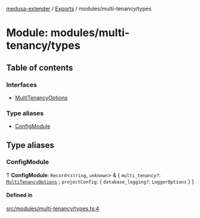 [medusa-extender](../README.md) / [Exports](../modules.md) / modules/multi-tenancy/types

# Module: modules/multi-tenancy/types

## Table of contents

### Interfaces

- [MultiTenancyOptions](../interfaces/modules_multi_tenancy_types.MultiTenancyOptions.md)

### Type aliases

- [ConfigModule](modules_multi_tenancy_types.md#configmodule)

## Type aliases

### ConfigModule

Ƭ **ConfigModule**: `Record`<`string`, `unknown`\> & { `multi_tenancy?`: [`MultiTenancyOptions`](../interfaces/modules_multi_tenancy_types.MultiTenancyOptions.md) ; `projectConfig`: { `database_logging?`: `LoggerOptions`  }  }

#### Defined in

[src/modules/multi-tenancy/types.ts:4](https://github.com/adrien2p/medusa-extender/blob/9478406/src/modules/multi-tenancy/types.ts#L4)
